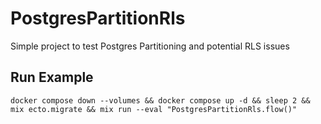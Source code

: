 # PostgresPartitionRls

Simple project to test Postgres Partitioning and potential RLS issues

## Run Example
`docker compose down --volumes && docker compose up -d && sleep 2 && mix ecto.migrate && mix run --eval "PostgresPartitionRls.flow()"`

